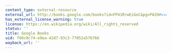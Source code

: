 ```yaml
---
content_type: external-resource
external_url: http://books.google.com/books?id=FP41RrwEiGoC&pg=PA39#v=onepage
has_external_license_warning: true
license: https://en.wikipedia.org/wiki/All_rights_reserved
status: ''
title: Google Books
uid: f66c0c74-e9ea-42d7-93c3-77052a57b766
wayback_url: ''
---
```

